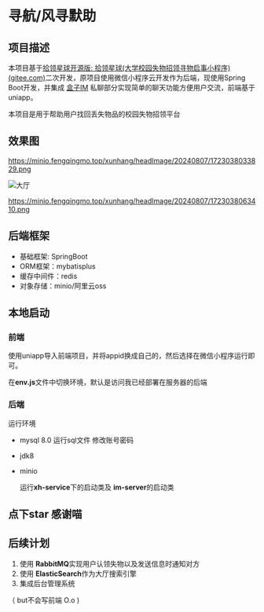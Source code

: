 # 寻航/风寻默助

## 项目描述

本项目基于[拾领星球开源版: 拾领星球(大学校园失物招领寻物启事小程序) (gitee.com)](https://gitee.com/sbuds/lost-planet-opend)二次开发，原项目使用微信小程序云开发作为后端，现使用Spring Boot开发，并集成  [盒子IM](https://gitee.com/bluexsx/box-im) 私聊部分实现简单的聊天功能方便用户交流，前端基于 uniapp。

本项目是用于帮助用户找回丢失物品的校园失物招领平台

## 效果图

https://minio.fengqingmo.top/xunhang/headImage/20240807/1723038033829.png

![大厅](../../../笔记/typora/note/java系列/images/README/大厅.png)



https://minio.fengqingmo.top/xunhang/headImage/20240807/1723038063410.png



## 后端框架

- 基础框架: SpringBoot
- ORM框架：mybatisplus
- 缓存中间件：redis
- 对象存储：minio/阿里云oss

## 本地启动

### 前端

使用uniapp导入前端项目，并将appid换成自己的，然后选择在微信小程序运行即可。

在**env.js**文件中切换环境，默认是访问我已经部署在服务器的后端

### 后端

运行环境

- mysql 8.0 运行sql文件 修改账号密码

- jdk8

- minio

  运行**xh-service**下的启动类及 **im-server**的启动类

##  点下star 感谢喵

## 后续计划

1. 使用 **RabbitMQ**实现用户认领失物以及发送信息时通知对方
2. 使用 **ElasticSearch**作为大厅搜索引擎
3. 集成后台管理系统

（ but不会写前端 O.o )